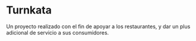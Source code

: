 # Turnkata

Un proyecto realizado con el fin de apoyar a los restaurantes, y dar un plus adicional de servicio a sus consumidores.
